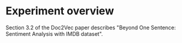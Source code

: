 # Experiment overview

Section 3.2 of the Doc2Vec paper describes "Beyond One Sentence: Sentiment Analysis with
IMDB dataset".